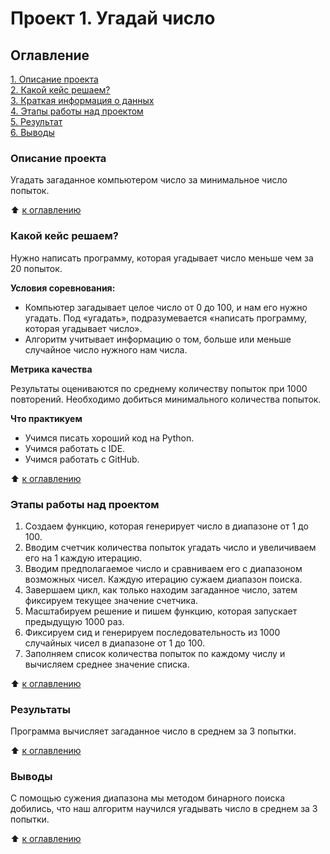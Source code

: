 # Проект 1. Угадай число

## Оглавление  
[1. Описание проекта](https://github.com/vanpakpro/Data_Science_Hub/tree/main/guess_a_number/README.md#Описание-проекта)  
[2. Какой кейс решаем?](https://github.com/vanpakpro/Data_Science_Hub/tree/main/guess_a_number/README.md#Какой-кейс-решаем)  
[3. Краткая информация о данных](https://github.com/vanpakpro/Data_Science_Hub/tree/main/guess_a_number/README.md#Краткая-информация-о-данных)  
[4. Этапы работы над проектом](https://github.com/vanpakpro/Data_Science_Hub/tree/main/guess_a_number/README.md#Этапы-работы-над-проектом)  
[5. Результат](https://github.com/vanpakpro/Data_Science_Hub/tree/main/guess_a_number/README.md#Результат)    
[6. Выводы](https://github.com/vanpakpro/Data_Science_Hub/tree/main/guess_a_number/README.md#Выводы) 

### Описание проекта    
Угадать загаданное компьютером число за минимальное число попыток.

:arrow_up: [к оглавлению](https://github.com/vanpakpro/Data_Science_Hub/tree/main/guess_a_number/README.md#Оглавление)



### Какой кейс решаем?    
Нужно написать программу, которая угадывает число меньше чем за 20 попыток.

**Условия соревнования:**  
- Компьютер загадывает целое число от 0 до 100, и нам его нужно угадать. Под «угадать», подразумевается «написать программу, которая угадывает число».
- Алгоритм учитывает информацию о том, больше или меньше случайное число нужного нам числа.

**Метрика качества**     

Результаты оцениваются по среднему количеству попыток при 1000 повторений. Необходимо добиться минимального количества попыток.

**Что практикуем**     
- Учимся писать хороший код на Python.
- Учимся работать с IDE.
- Учимся работать с GitHub.

:arrow_up: [к оглавлению](https://github.com/vanpakpro/Data_Science_Hub/tree/main/guess_a_number/README.md#Оглавление)

### Этапы работы над проектом  
1. Создаем функцию, которая генерирует число в диапазоне от 1 до 100.
2. Вводим счетчик количества попыток угадать число и увеличиваем его на 1 каждую итерацию.
3. Вводим предполагаемое число и сравниваем его с диапазоном возможных чисел. Каждую итерацию сужаем диапазон поиска.
4. Завершаем цикл, как только находим загаданное число, затем фиксируем текущее значение счетчика.
5. Масштабируем решение и пишем функцию, которая запускает предыдущую 1000 раз.
6. Фиксируем сид и генерируем последовательность из 1000 случайных чисел в диапазоне от 1 до 100.
7. Заполняем список количества попыток по каждому числу и вычисляем среднее значение списка.

:arrow_up: [к оглавлению](https://github.com/vanpakpro/Data_Science_Hub/tree/main/guess_a_number/README.md#Оглавление)


### Результаты  
Программа вычисляет загаданное число в среднем за 3 попытки.

:arrow_up: [к оглавлению](https://github.com/vanpakpro/Data_Science_Hub/tree/main/guess_a_number/README.md#Оглавление)


### Выводы  
С помощью сужения диапазона мы методом бинарного поиска добились, что наш алгоритм научился угадывать число в среднем за 3 попытки.

:arrow_up: [к оглавлению](https://github.com/vanpakpro/Data_Science_Hub/tree/main/guess_a_number/README.md#Оглавление)
